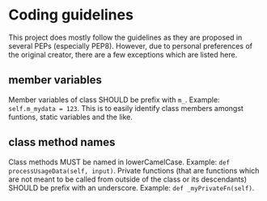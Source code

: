 # Coding guidelines

This project does mostly follow the guidelines as they are proposed in several PEPs (especially PEP8). However, due to personal preferences of the original creator, there are a few exceptions which are listed here.

## member variables

Member variables of class SHOULD be prefix with `m_`. Example: `self.m_mydata = 123`. This is to easily identify class members amongst funtions, static variables and the like.

## class method names

Class methods MUST be named in lowerCamelCase. Example: `def processUsageData(self, input)`. Private functions (that are functions which are not meant to be called from outside of the class or its descendants) SHOULD be prefix with an underscore. Example: `def _myPrivateFn(self)`.
